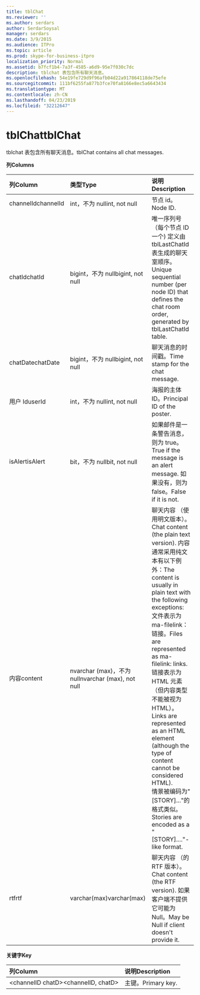```yaml
---
title: tblChat
ms.reviewer: ''
ms.author: serdars
author: SerdarSoysal
manager: serdars
ms.date: 3/9/2015
ms.audience: ITPro
ms.topic: article
ms.prod: skype-for-business-itpro
localization_priority: Normal
ms.assetid: b7fcf1b4-7a3f-4585-a6d9-95e7f030c7dc
description: tblchat 表包含所有聊天消息。
ms.openlocfilehash: 54e19fe729d9f96afb04d22a917864118de75efe
ms.sourcegitcommit: 111bf6255fa877b3fce70fa8166e8ec5a6643434
ms.translationtype: MT
ms.contentlocale: zh-CN
ms.lasthandoff: 04/23/2019
ms.locfileid: "32212647"
---
```

# <a name="tblchat"></a><span data-ttu-id="3304c-103">tblChat</span><span class="sxs-lookup"><span data-stu-id="3304c-103">tblChat</span></span>
 
<span data-ttu-id="3304c-104">tblchat 表包含所有聊天消息。</span><span class="sxs-lookup"><span data-stu-id="3304c-104">tblChat contains all chat messages.</span></span>
  
<span data-ttu-id="3304c-105">**列**</span><span class="sxs-lookup"><span data-stu-id="3304c-105">**Columns**</span></span>

|<span data-ttu-id="3304c-106">**列**</span><span class="sxs-lookup"><span data-stu-id="3304c-106">**Column**</span></span>|<span data-ttu-id="3304c-107">**类型**</span><span class="sxs-lookup"><span data-stu-id="3304c-107">**Type**</span></span>|<span data-ttu-id="3304c-108">**说明**</span><span class="sxs-lookup"><span data-stu-id="3304c-108">**Description**</span></span>|
|:-----|:-----|:-----|
|<span data-ttu-id="3304c-109">channelId</span><span class="sxs-lookup"><span data-stu-id="3304c-109">channelId</span></span>  <br/> |<span data-ttu-id="3304c-110">int，不为 null</span><span class="sxs-lookup"><span data-stu-id="3304c-110">int, not null</span></span>  <br/> |<span data-ttu-id="3304c-111">节点 id。</span><span class="sxs-lookup"><span data-stu-id="3304c-111">Node ID.</span></span>  <br/> |
|<span data-ttu-id="3304c-112">chatId</span><span class="sxs-lookup"><span data-stu-id="3304c-112">chatId</span></span>  <br/> |<span data-ttu-id="3304c-113">bigint，不为 null</span><span class="sxs-lookup"><span data-stu-id="3304c-113">bigint, not null</span></span>  <br/> |<span data-ttu-id="3304c-114">唯一序列号 （每个节点 ID 一个) 定义由 tblLastChatId 表生成的聊天室顺序。</span><span class="sxs-lookup"><span data-stu-id="3304c-114">Unique sequential number (per node ID) that defines the chat room order, generated by tblLastChatId table.</span></span>  <br/> |
|<span data-ttu-id="3304c-115">chatDate</span><span class="sxs-lookup"><span data-stu-id="3304c-115">chatDate</span></span>  <br/> |<span data-ttu-id="3304c-116">bigint，不为 null</span><span class="sxs-lookup"><span data-stu-id="3304c-116">bigint, not null</span></span>  <br/> |<span data-ttu-id="3304c-117">聊天消息的时间戳。</span><span class="sxs-lookup"><span data-stu-id="3304c-117">Time stamp for the chat message.</span></span>  <br/> |
|<span data-ttu-id="3304c-118">用户 Id</span><span class="sxs-lookup"><span data-stu-id="3304c-118">userId</span></span>  <br/> |<span data-ttu-id="3304c-119">int，不为 null</span><span class="sxs-lookup"><span data-stu-id="3304c-119">int, not null</span></span>  <br/> |<span data-ttu-id="3304c-120">海报的主体 ID。</span><span class="sxs-lookup"><span data-stu-id="3304c-120">Principal ID of the poster.</span></span>  <br/> |
|<span data-ttu-id="3304c-121">isAlert</span><span class="sxs-lookup"><span data-stu-id="3304c-121">isAlert</span></span>  <br/> |<span data-ttu-id="3304c-122">bit，不为 null</span><span class="sxs-lookup"><span data-stu-id="3304c-122">bit, not null</span></span>  <br/> |<span data-ttu-id="3304c-123">如果邮件是一条警告消息，则为 true。</span><span class="sxs-lookup"><span data-stu-id="3304c-123">True if the message is an alert message.</span></span> <span data-ttu-id="3304c-124">如果没有，则为 false。</span><span class="sxs-lookup"><span data-stu-id="3304c-124">False if it is not.</span></span>  <br/> |
|<span data-ttu-id="3304c-125">内容</span><span class="sxs-lookup"><span data-stu-id="3304c-125">content</span></span>  <br/> |<span data-ttu-id="3304c-126">nvarchar (max)，不为 null</span><span class="sxs-lookup"><span data-stu-id="3304c-126">nvarchar (max), not null</span></span>  <br/> | <span data-ttu-id="3304c-127">聊天内容 （使用明文版本）。</span><span class="sxs-lookup"><span data-stu-id="3304c-127">Chat content (the plain text version).</span></span> <span data-ttu-id="3304c-128">内容通常采用纯文本有以下例外：</span><span class="sxs-lookup"><span data-stu-id="3304c-128">The content is usually in plain text with the following exceptions:</span></span> <br/>  <span data-ttu-id="3304c-129">文件表示为 ma-filelink： 链接。</span><span class="sxs-lookup"><span data-stu-id="3304c-129">Files are represented as ma-filelink: links.</span></span> <br/>  <span data-ttu-id="3304c-130">链接表示为 HTML 元素 （但内容类型不能被视为 HTML）。</span><span class="sxs-lookup"><span data-stu-id="3304c-130">Links are represented as an HTML element (although the type of content cannot be considered HTML).</span></span> <br/>  <span data-ttu-id="3304c-131">情景被编码为"[STORY]..."的格式类似。</span><span class="sxs-lookup"><span data-stu-id="3304c-131">Stories are encoded as a "[STORY]...."-like format.</span></span> <br/> |
|<span data-ttu-id="3304c-132">rtf</span><span class="sxs-lookup"><span data-stu-id="3304c-132">rtf</span></span>  <br/> |<span data-ttu-id="3304c-133">varchar(max)</span><span class="sxs-lookup"><span data-stu-id="3304c-133">varchar(max)</span></span>  <br/> |<span data-ttu-id="3304c-134">聊天内容 （的 RTF 版本）。</span><span class="sxs-lookup"><span data-stu-id="3304c-134">Chat content (the RTF version).</span></span> <span data-ttu-id="3304c-135">如果客户端不提供它可能为 Null。</span><span class="sxs-lookup"><span data-stu-id="3304c-135">May be Null if client doesn't provide it.</span></span>  <br/> |
   
<span data-ttu-id="3304c-136">**关键字**</span><span class="sxs-lookup"><span data-stu-id="3304c-136">**Key**</span></span>

|<span data-ttu-id="3304c-137">**列**</span><span class="sxs-lookup"><span data-stu-id="3304c-137">**Column**</span></span>|<span data-ttu-id="3304c-138">**说明**</span><span class="sxs-lookup"><span data-stu-id="3304c-138">**Description**</span></span>|
|:-----|:-----|
|<span data-ttu-id="3304c-139">\<channelID chatD\></span><span class="sxs-lookup"><span data-stu-id="3304c-139">\<channelID, chatD\></span></span>  <br/> |<span data-ttu-id="3304c-140">主键。</span><span class="sxs-lookup"><span data-stu-id="3304c-140">Primary key.</span></span>  <br/> |
   

